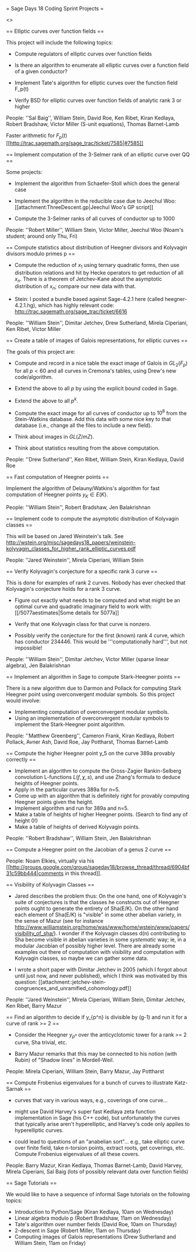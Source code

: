 = Sage Days 18 Coding Sprint Projects =
 
<<TableOfContents>>

== Elliptic curves over function fields ==

This project will include the following topics:

 * Compute regulators of elliptic curves over function fields

 * Is there an algorithm to enumerate all elliptic curves over a function field of a given conductor?

 * Implement Tate's algorithm for elliptic curves over the function field F_p(t)

 * Verify BSD for elliptic curves over function fields of analytic rank 3 or higher


People: ''Sal Baig'', William Stein, David Roe, Ken Ribet, Kiran Kedlaya, Robert Bradshaw, Victor Miller (S-unit equations), Thomas Barnet-Lamb

Faster arithmetic for $F_p(t)$ [[http://trac.sagemath.org/sage_trac/ticket/7585|#7585]]


== Implement computation of the 3-Selmer rank of an elliptic curve over QQ ==

Some projects:
  
 * Implement the algorithm from Schaefer-Stoll which does the general case

 * Implement the algorithm in the reducible case due to Jeechul Woo: [[attachment:ThreeDescent.gp|Jeechul Woo's GP script]]

 * Compute the 3-Selmer ranks of all curves of conductor up to 1000

People: ''Robert Miller'', William Stein, Victor Miller, Jeechul Woo (Noam's student; around only Thu, Fri)


== Compute statistics about distribution of Heegner divisors and Kolyvagin divisors modulo primes p ==

 * Compute the reduction of $x_1$ using ternary quadratic forms, then use distribution relations and hit by Hecke operators to get reduction of all $x_n$.    There is a theorem of Jetchev-Kane about the asymptotic distribution of $x_n$; compare our new data with that. 

 * Stein: I posted a bundle based against Sage-4.2.1 here (called heegner-4.2.1.hg), which has highly relevant code: http://trac.sagemath.org/sage_trac/ticket/6616

People: ''William Stein'', Dimitar Jetchev, Drew Sutherland, Mirela Ciperiani, Ken Ribet, Victor Miller


== Create a table of images of Galois representations, for elliptic curves ==

The goals of this project are:

  * Compute and record in a nice table the exact image of Galois in $GL_2(F_p)$ for all $p<60$ and all curves in Cremona's tables, using Drew's new code/algorithm. 

  * Extend the above to all $p$ by using the explicit bound coded in Sage. 

  * Extend the above to all $p^k$.

  * Compute the exact image for all curves of conductor up to $10^8$ from the Stein-Watkins database.  Add this data with some nice key to that database (i.e., change all the files to include a new field).

  * Think about images in $GL(Z/mZ)$. 

  * Think about statistics resulting from the above computation. 


People: ''Drew Sutherland'', Ken Ribet, William Stein, Kiran Kedlaya, David Roe


== Fast computation of Heegner points ==

 Implement the algorithm of Delauny/Watkins's algorithm for fast computation of Heegner points $y_K \in E(K)$.  

People: ''William Stein'', Robert Bradshaw, Jen Balakrishnan


== Implement code to compute the asymptotic distribution of Kolyvagin classes ==

This will be based on Jared Weinstein's talk.   See http://wstein.org/misc/sagedays18_papers/weinstein-kolyvagin_classes_for_higher_rank_elliptic_curves.pdf

People: ''Jared Weinstein'', Mirela Ciperiani, William Stein

== Verify Kolyvagin's conjecture for a specific rank 3 curve ==

This is done for examples of rank 2 curves.   Nobody has ever checked that Kolyvagin's conjecture holds for a rank 3 curve. 

  * Figure out exactly what needs to be computed and what might be an optimal curve and quadratic imaginary field to work with:  [[/5077aestimates|Some details for 5077a]]

  * Verify that one Kolyvagin class for that curve is nonzero. 

  * Possibly verify the conjecture for the first (known) rank 4 curve, which has conductor 234446.  This would be '''computationally hard''', but not impossible!

People: ''William Stein'', Dimitar Jetchev, Victor Miller (sparse linear algebra), Jen Balakrishnan

== Implement an algorithm in Sage to compute Stark-Heegner points ==

There is a new algorithm due to Darmon and Pollack for computing Stark Heegner point using overconvergent modular symbols.  So this project would involve:

  * Implementing computation of overconvergent modular symbols.
  * Using an implementation of overconvergent modular symbols to implement the Stark-Heegner point algorithm. 
 
People: ''Matthew Greenberg'', Cameron Frank, Kiran Kedlaya, Robert Pollack, Avner Ash, David Roe, Jay Pottharst, Thomas Barnet-Lamb

== Compute the higher Heegner point y_5 on the curve 389a provably correctly  ==

  * Implement an algorithm to compute the Gross-Zagier Rankin-Selberg convolution L-functions $L(f,\chi,s)$, and use Zhang's formula to deduce heights of Heegner points.
  * Apply in the particular curves 389a for n=5.
  * Come up with an algorithm that is definitely right for provably computing Heegner points given the height.
  * Implement algorithm and run for 389a and n=5.
  * Make a table of heights of higher Heegner points.   (Search to find any of height 0!)
  * Make a table of heights of derived Kolyvagin points. 

People: ''Robert Bradshaw'', William Stein, Jen Balakrishnan

== Compute a Heegner point on the Jacobian of a genus 2 curve ==

People: Noam Elkies, virtually via his [[http://groups.google.com/group/sageday18/browse_thread/thread/6904bf31c59bb444|comments in this thread]].

== Visibility of Kolyvagin Classes ==

  * Jared describes the problem thus:  On the one hand, one of Kolyvagin's suite of conjectures is that the classes he constructs out of Heegner points ought to generate the entirety of Sha(E/K).  On the other hand each element of Sha(E/K) is "visible" in some other abelian variety, in the sense of Mazur (see for instance http://www.williamstein.org/home/was/www/home/wstein/www/papers/visibility_of_sha/).  I wonder if the Kolyvagin classes d(n) contributing to Sha become visible in abelian varieties in some *systematic* way;  ie, in a modular Jacobian of possibly higher level.  There are already some examples out there of computation with visibility and computation with Kolyvagin classes, so maybe we can gather some data.

  * I wrote a short paper with Dimitar Jetchev in 2005 (which I forgot about until just now, and never published), which I think was motivated by this question: [[attachment::jetchev-stein-congruences_and_unramified_cohomology.pdf]]
 
People: ''Jared Weinstein'', Mirela Ciperiani, William Stein, Dimitar Jetchev, Ken Ribet, Barry Mazur

== Find an algorithm to decide if y_{p^n} is divisible by (g-1) and run it for a curve of rank >= 2 ==

   * Consider the Heegner $y_{p^n}$ over the anticyclotomic tower for a rank >= 2 curve, Sha trivial, etc. 

   * Barry Mazur remarks that this may be connected to his notion (with Rubin) of "Shadow lines" in Mordell-Weil. 

People: Mirela Ciperiani, William Stein, Barry Mazur, Jay Pottharst

== Compute Frobenius eigenvalues for a bunch of curves to illustrate Katz-Sarnak ==

 * curves that vary in various ways, e.g., coverings of one curve...

 * might use David Harvey's super fast Kedlaya zeta function implementation in Sage (his C++ code), but unfortunately the curves that typically arise aren't hyperelliptic, and Harvey's code only applies to hyperelliptic curves.

 * could lead to questions of an "anabelian sort"... e.g., take elliptic curve over finite field, take n-torsion points, extract roots, get coverings, etc.  Compute Frobenius eigenvalues of all these covers.

People: Barry Mazur, Kiran Kedlaya, Thomas Barnet-Lamb, David Harvey, Mirela Ciperiani, Sal Baig (lots of possibly relevant data over function fields)


== Sage Tutorials ==

We would like to have a sequence of informal Sage tutorials on the following topics:

   * Introduction to Python/Sage (Kiran Kedlaya, 10am on Wednesday)
   * Linear algebra modulo p (Robert Bradshaw, 11am on Wednesday)
   * Tate's algorithm over number fields (David Roe, 10am on Thursday)
   * 2-descent in Sage (Robert Miller, 11am on Thursday)
   * Computing images of Galois representations (Drew Sutherland and William Stein, 11am on Friday)
